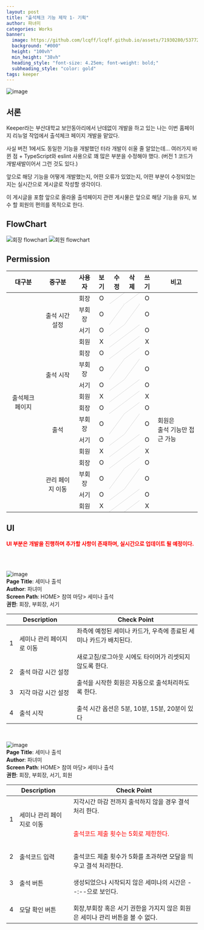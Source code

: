 ```yaml
---
layout: post
title: "출석체크 기능 제작 1- 기획"
author: 파녀미
categories: Works
banner:
  image: https://github.com/lcqff/lcqff.github.io/assets/71930280/537723bc-fa2b-4642-9747-d9574c43316d
  background: "#000"
  height: "100vh"
  min_height: "38vh"
  heading_style: "font-size: 4.25em; font-weight: bold;"
  subheading_style: "color: gold"
tags: keeper
---
```


<style>
  .imageRow {
    display:flex;
    margin: 20px 0;
  }
  .captionedImg {
    display: grid;
    align-content: flex-end;
    margin: 0 20px;
    text-align:center;
    font-size: 12px;
    color:gray;
  }
  .slash {
  background: url('data:image/svg+xml;utf8,<svg xmlns="http://www.w3.org/2000/svg"><line x1="0" y1="100%" x2="100%" y2="0" stroke="lightGray" /></svg>');
}
</style>

![image](https://github.com/lcqff/lcqff.github.io/assets/71930280/537723bc-fa2b-4642-9747-d9574c43316d)

## 서론

Keeper라는 부산대학교 보안동아리에서 난데없이 개발을 하고 있는 나는 이번 홈페이지 리뉴얼 작업에서 출석체크 페이지 개발을 맡았다.<br/>

사실 버전 1에서도 동일한 기능을 개발했던 터라 개발이 쉬울 줄 알았는데... 여러가지 바뀐 점 + TypeScript와 eslint 사용으로 꽤 많은 부분을 수정해야 했다. (버전 1 코드가 개발새발이어서 그런 것도 있다.)

앞으로 해당 기능을 어떻게 개발했는지, 어떤 오류가 있었는지, 어떤 부분이 수정되었는지는 실시간으로 게시글로 작성할 생각이다. <br/>

이 게시글을 포함 앞으로 올라올 출석페이지 관련 게시물은 앞으로 해당 기능을 유지, 보수 할 회원의 편의를 목적으로 한다.

## FlowChart

![회장 flowchart](https://github.com/lcqff/lcqff.github.io/assets/71930280/dfd94d49-7b43-40d8-a5ef-7a2e4dce7cb5)
![회원 flowchart](https://github.com/lcqff/lcqff.github.io/assets/71930280/0b619336-fec6-4e3a-ba5c-387107e607da)

## Permission

<table style="text-align: center; display:center;">
    <thead>
        <tr>
            <th style="text-align: center;">대구분</th>
            <th style="text-align: center;">중구분</th>
            <th style="text-align: center;">사용자</th>
            <th style="text-align: center;">보기</th>
            <th style="text-align: center;">수정</th>
            <th style="text-align: center;">삭제</th>
            <th style="text-align: center;">쓰기</th>
            <th style="text-align: center;">비고</th>
        </tr>
    </thead>
    <tbody>
        <tr>
            <td rowspan=16>출석체크 페이지</td>
            <td rowspan=4>출석 시간 설정</td>
            <td>회장</td>
            <td>O</td>
            <td class="slash"></td>
            <td class="slash"></td>
            <td >O</td>
            <td rowspan=4></td>
        </tr>      
        <tr>
            <td>부회장</td>
            <td>O</td>
            <td class="slash"></td>
            <td class="slash"></td>
            <td>O</td>
        </tr>  
        <tr>
            <td>서기</td>
            <td>O</td>
            <td class="slash"></td>
            <td class="slash"></td>
            <td>O</td>
        </tr>
        <tr>
            <td>회원</td>
            <td>X</td>
            <td class="slash"></td>
            <td class="slash"></td>
            <td>X</td>
        </tr>
        <tr>
            <td rowspan=4>출석 시작</td>
            <td>회장</td>
            <td>O</td>
            <td class="slash"></td>
            <td class="slash"></td>
            <td>O</td>
            <td rowspan=4></td>
        </tr>      
        <tr>
            <td>부회장</td>
            <td>O</td>
            <td class="slash"></td>
            <td class="slash"></td>
            <td>O</td>
        </tr>  
        <tr>
            <td>서기</td>
            <td>O</td>
            <td class="slash"></td>
            <td class="slash"></td>
            <td>O</td>
        </tr>
        <tr>
            <td>회원</td>
            <td>X</td>
            <td class="slash"></td>
            <td class="slash"></td>
            <td>X</td>
        </tr>
        <tr>
            <td rowspan=4>출석</td>
            <td>회장</td>
            <td>O</td>
            <td class="slash"></td>
            <td class="slash"></td>
            <td>O</td>
            <td rowspan=4 style="text-align: left;">회원은<br/> 출석 기능만 접근 가능</td>
        </tr>      
        <tr>
            <td>부회장</td>
            <td>O</td>
            <td class="slash"></td>
            <td class="slash"></td>
            <td>O</td>
        </tr>  
        <tr>
            <td>서기</td>
            <td>O</td>
            <td class="slash"></td>
            <td class="slash"></td>
            <td>O</td>
        </tr>
        <tr>
            <td>회원</td>
            <td>X</td>
            <td class="slash"></td>
            <td class="slash"></td>
            <td>X</td>
        </tr>
        <tr>
            <td rowspan=4>관리 페이지 이동</td>
            <td>회장</td>
            <td>O</td>
            <td class="slash"></td>
            <td class="slash"></td>
            <td>O</td>
            <td rowspan=4></td>
        </tr>      
        <tr>
            <td>부회장</td>
            <td>O</td>
            <td class="slash"></td>
            <td class="slash"></td>
            <td>O</td>
        </tr>  
        <tr>
            <td>서기</td>
            <td>O</td>
            <td class="slash"></td>
            <td class="slash"></td>
            <td>O</td>
        </tr>
        <tr>
            <td>회원</td>
            <td>X</td>
            <td class="slash"></td>
            <td class="slash"></td>
            <td>X</td>
        </tr>
    </tbody>
</table>

## UI

<p style="color:red; font-weight: bold;">UI 부분은 개발을 진행하며 추가할 사항이 존재하며, 실시간으로 업데이트 될 예정이다.</p>
<br/>
<br/>

![image](https://github.com/lcqff/lcqff.github.io/assets/71930280/d67a39eb-f98d-4172-96a5-8a332ced111a)
<br/>
**Page Title**: 세미나 출석<br/>
**Author**: 파녀미<br/>
**Screen Path**: HOME> 참여 마당> 세미나 출석<br/>
**권한**: 회장, 부회장, 서기<br/>

<table>
  <thead >
    <th colspan=2 style="text-align: center;">Description</th>
    <th style="text-align: center;">Check Point</th>
  </thead>
  <tbody>
    <tr>
      <td>1</td>
      <td>세미나 관리 페이지로 이동</td>
      <td rowspan=4>좌측에 예정된 세미나 카드가, 우측에 종료된 세미나 카드가 배치된다.<br/><br/>
새로고침/로그아웃 시에도 타이머가 리셋되지 않도록 한다.<br/><br/>
출석을 시작한 회원은 자동으로 출석처리하도록 한다.<br/><br/>
출석 시간 옵션은 5분, 10분, 15분, 20분이 있다</td>

  </tr>
  <tr>
    <td>2</td>
    <td>출석 마감 시간 설정</td>
  </tr>
  <tr>
    <td>3</td>
    <td>지각 마감 시간 설정</td>
  </tr>
  <tr>
    <td>4</td>
    <td>출석 시작</td>
  </tr>

  </tbody>
</table>

<br/>

![image](https://github.com/lcqff/lcqff.github.io/assets/71930280/451f8040-761a-4946-9cf4-325ff0a29922)
<br/>
**Page Title**: 세미나 출석<br/>
**Author**: 파녀미<br/>
**Screen Path**: HOME> 참여 마당> 세미나 출석<br/>
**권한**: 회장, 부회장, 서기, 회원<br/>

<table>
  <thead >
    <th colspan=2 style="text-align: center;">Description</th>
    <th style="text-align: center;">Check Point</th>
  </thead>
  <tbody>
    <tr>
      <td>1</td>
      <td>세미나 관리 페이지로 이동</td>
      <td rowspan=4>지각시간 마감 전까지 출석하지 않을 경우 결석처리 한다.<br/><br/>
<p style="color:red;">출석코드 제출 횟수는 5회로 제한한다.</p><br/>
출석코드 제출 횟수가 5화를 초과하면 모달을 띄우고 결석 처리한다.<br/><br/>
생성되었으나 시작되지 않은 세미나의 시간은 --:--으로 보인다.<br/><br/>
회장,부회장 혹은 서기 권한을 가지지 않은 회원은 세미나 관리 버튼을 볼 수 없다.
</td>

  </tr>
  <tr>
    <td>2</td>
    <td>출석코드 입력</td>
  </tr>
  <tr>
    <td>3</td>
    <td>출석 버튼</td>
  </tr>
    <tr>
    <td>4</td>
    <td>모달 확인 버튼</td>
  </tr>
  </tbody>
</table>

